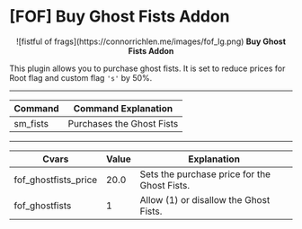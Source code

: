 

# [FOF] Buy Ghost Fists Addon

<p align="center">![fistful of frags](https://connorrichlen.me/images/fof_lg.png) <b>Buy Ghost Fists Addon</b></p>


  

This plugin allows you to purchase ghost fists. It is set to reduce prices for Root flag and custom flag <code>'s'</code> by 50%.

 <hr />
  
|Command| Command Explanation |
|--|--|
| sm_fists | Purchases the Ghost Fists |

   
 <hr />
 
|Cvars| Value | Explanation |
|--|--|--|
| fof_ghostfists_price | 20.0 |Sets the purchase price for the Ghost Fists. |
| fof_ghostfists | 1| Allow (1) or disallow the Ghost Fists.|
